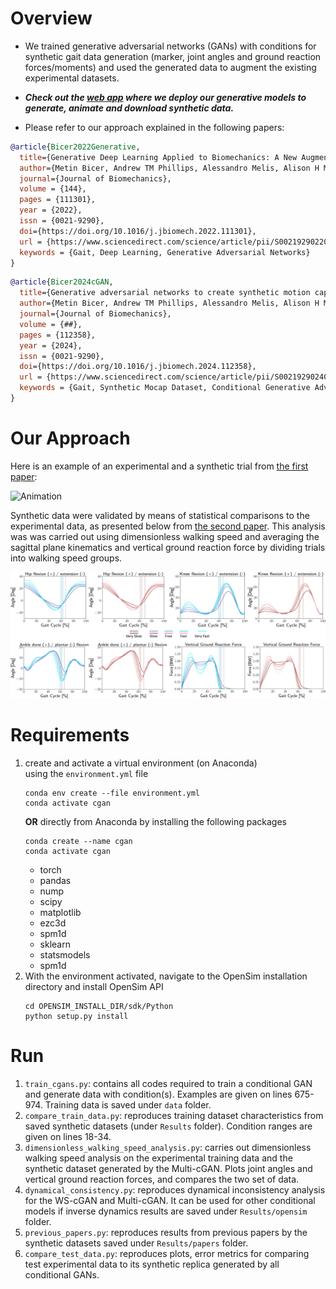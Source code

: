 # Overview

- We trained generative adversarial networks (GANs) with conditions for synthetic gait data generation (marker, joint angles and ground reaction forces/moments) and used the generated data to augment the existing experimental datasets.

- ***Check out the [web app](https://thisgaitdoesnotexist.streamlit.app/) where we deploy our generative models to generate, animate and download synthetic data.***

- Please refer to our approach explained in the following papers:
```bibtex
@article{Bicer2022Generative,
  title={Generative Deep Learning Applied to Biomechanics: A New Augmentation Technique for Motion Capture Datasets},
  author={Metin Bicer, Andrew TM Phillips, Alessandro Melis, Alison H McGregor, Luca Modenese},
  journal={Journal of Biomechanics},
  volume = {144},
  pages = {111301},
  year = {2022},
  issn = {0021-9290},
  doi={https://doi.org/10.1016/j.jbiomech.2022.111301},
  url = {https://www.sciencedirect.com/science/article/pii/S0021929022003426},
  keywords = {Gait, Deep Learning, Generative Adversarial Networks}
}
```

```bibtex
@article{Bicer2024cGAN,
  title={Generative adversarial networks to create synthetic motion capture datasets including subject and gait characteristics},
  author={Metin Bicer, Andrew TM Phillips, Alessandro Melis, Alison H McGregor, Luca Modenese},
  journal={Journal of Biomechanics},
  volume = {##},
  pages = {112358},
  year = {2024},
  issn = {0021-9290},
  doi={https://doi.org/10.1016/j.jbiomech.2024.112358},
  url = {https://www.sciencedirect.com/science/article/pii/S0021929024004366},
  keywords = {Gait, Synthetic Mocap Dataset, Conditional Generative Adversarial Networks}
}
```

# Our Approach

Here is an example of an experimental and a synthetic trial from [the first paper](https://doi.org/10.1016/j.jbiomech.2022.111301):

![Animation](Figures/Animation.gif)

Synthetic data were validated by means of statistical comparisons to the experimental data, as presented below from [the second paper](https://doi.org/10.1016/j.jbiomech.2024.112358). This analysis was was carried out using dimensionless walking speed and averaging the sagittal plane kinematics and vertical ground reaction force by dividing trials into walking speed groups.

![Dimensionless](Figures/dimensionless.jpg)


# Requirements
1. create and activate a virtual environment (on Anaconda)  
    using the `environment.yml` file
    ```
	conda env create --file environment.yml
	conda activate cgan
    ```
	**OR** 
	directly from Anaconda by installing the following packages
	```
    conda create --name cgan
    conda activate cgan
    ```
    * torch
    * pandas
    * nump
    * scipy
    * matplotlib
    * ezc3d
    * spm1d
    * sklearn
	* statsmodels
	* spm1d
2. With the environment activated, navigate to the OpenSim installation directory and install OpenSim API
	```
	cd OPENSIM_INSTALL_DIR/sdk/Python
	python setup.py install	
	```

# Run
1. `train_cgans.py`: contains all codes required to train a conditional GAN and generate data with condition(s). Examples are given on lines 675-974. Training data is saved under `data` folder.
2. `compare_train_data.py`: reproduces training dataset characteristics from saved synthetic datasets (under `Results` folder). Condition ranges are given on lines 18-34.
3. `dimensionless_walking_speed_analysis.py`: carries out dimensionless walking speed analysis on the experimental training data and the synthetic dataset generated by the Multi-cGAN. Plots joint angles and vertical ground reaction forces, and compares the two set of data.
4. `dynamical_consistency.py`: reproduces dynamical inconsistency analysis for the WS-cGAN and Multi-cGAN. It can be used for other conditional models if inverse dynamics results are saved under `Results/opensim` folder.
5. `previous_papers.py`: reproduces results from previous papers by the synthetic datasets saved under `Results/papers` folder.
6. `compare_test_data.py`: reproduces plots, error metrics for comparing test experimental data to its synthetic replica generated by all conditional GANs.


